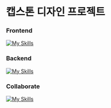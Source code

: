 # 캡스톤 디자인 프로젝트








### Frontend
[![My Skills](https://skillicons.dev/icons?i=react,ts)](https://skillicons.dev)

### Backend
[![My Skills](https://skillicons.dev/icons?i=java,spring)](https://skillicons.dev)

### Collaborate
[![My Skills](https://skillicons.dev/icons?i=git,github,discord,notion)](https://skillicons.dev)

